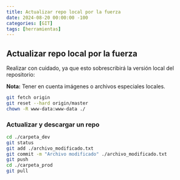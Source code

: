 ```yaml
---
title: Actualizar repo local por la fuerza
date: 2024-08-20 00:00:00 -100
categories: [GIT]
tags: [herramientas]
---
```


## Actualizar repo local por la fuerza

Realizar con cuidado, ya que esto sobrescribirá la versión local del repositorio:

**Nota:** Tener en cuenta imágenes o archivos especiales locales.

```bash
git fetch origin
git reset --hard origin/master
chown -R www-data:www-data ./
```

### Actualizar y descargar un repo

```bash
cd ./carpeta_dev
git status
git add ./archivo_modificado.txt
git commit -m "Archivo modificado" ./archivo_modificado.txt
git push
cd ./carpeta_prod
git pull
```
